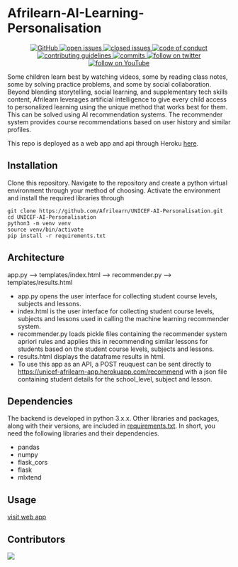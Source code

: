 # Afrilearn-AI-Learning-Personalisation

<p align="center">
    <a href="https://github.com/UNICEF-AFRILEARN/unicef_afrilearn/blob/main/LICENSE.md">
        <img alt="GitHub" src="https://img.shields.io/github/license/UNICEF-AFRILEARN/unicef_afrilearn?logo=GitHub&style=plastic">
    </a>
    <a href="https://github.com/UNICEF-AFRILEARN/unicef_afrilearn/issues?q=is%3Aopen+is%3Aissue">
        <img alt="open issues" src="https://img.shields.io/github/issues-raw/UNICEF-AFRILEARN/unicef_afrilearn?color=red&logo=GitHub&style=plastic">
    </a>
    <a href="https://github.com/UNICEF-AFRILEARN/unicef_afrilearn/issues?q=is%3Aissue+is%3Aclosed">
        <img alt="closed issues" src="https://img.shields.io/github/issues-closed-raw/UNICEF-AFRILEARN/unicef_afrilearn?color=green&logo=GitHub&style=plastic">
    </a>
    <a href="https://github.com/UNICEF-AFRILEARN/unicef_afrilearn/blob/main/CODE_OF_CONDUCT.md">
        <img alt="code of conduct" src="https://img.shields.io/badge/contributors-code%20of%20conduct-blue">
    </a>
    <a href="https://github.com/UNICEF-AFRILEARN/unicef_afrilearn/blob/main/CONTRIBUTING.md">
    <img alt="contributing guidelines" src="https://img.shields.io/badge/contributing-guidelines-brightgreen">
    </a>
    <a href="https://github.com/UNICEF-AFRILEARN/unicef_afrilearn/graphs/commit-activity">
    <img alt="commits" src="https://img.shields.io/github/commit-activity/w/UNICEF-AFRILEARN/question_recommendation?color=yellow&style=plastic">
    </a>
    <a href="https://twitter.com/afrilearn">
    <img alt="follow on twitter" src="https://img.shields.io/twitter/follow/Afrilearn?style=social">
    </a>
    <a href="https://www.youtube.com/channel/UC_BnnokJom1DWipMl0oSxWA">
    <img alt="follow on YouTube" src="https://img.shields.io/youtube/channel/views/UC_BnnokJom1DWipMl0oSxWA?style=social">
    </a>
</p>

Some children learn best by watching videos, some by reading class notes, some by solving practice problems, and some by social collaboration. Beyond blending storytelling, social learning, and supplementary tech skills content, Afrilearn leverages artificial intelligence to give every child access to personalized learning using the unique method that works best for them. This can be solved using AI recommendation systems. The recommender system provides course recommendations based on user history and similar profiles.

This repo is deployed as a web app and api through Heroku [here](https://unicef-afrilearn-app.herokuapp.com/).


## Installation
Clone this repository. Navigate to the repository and create a python virtual environment through your method of choosing. Activate the environment and install the required libraries through
```
git clone https://github.com/Afrilearn/UNICEF-AI-Personalisation.git
cd UNICEF-AI-Personalisation
python3 -m venv venv
source venv/bin/activate
pip install -r requirements.txt
```

## Architecture
app.py --> templates/index.html --> recommender.py --> templates/results.html
- app.py opens the user interface for collecting student course levels, subjects and lessons.
- index.html is the user interface for collecting student course levels, subjects and lessons used in calling the machine learning recommender system.
- recommender.py loads pickle files containing the recommender system apriori rules and applies this in recommending similar lessons for students based on the student course levels, subjects and lessons.
- results.html displays the dataframe results in html.
- To use this app as an API, a POST reuquest can be sent directly to https://unicef-afrilearn-app.herokuapp.com/recommend with a json file containing student details for the school_level, subject and lesson.

## Dependencies
The backend is developed in python 3.x.x. Other libraries and packages, along with their versions, are included in [requirements.txt]('../../requirements.txt'). In short, you need the following libraries and their dependencies.
- pandas
- numpy
- flask_cors
- flask
- mlxtend

## Usage
<a href="https://unicef-afrilearn-app.herokuapp.com/">visit web app</a>


## Contributors

<a href="https://github.com/UNICEF-AFRILEARN/unicef_afrilearn/graphs/contributors">
  <img src="https://contrib.rocks/image?repo=UNICEF-AFRILEARN/unicef_afrilearn" />
</a>